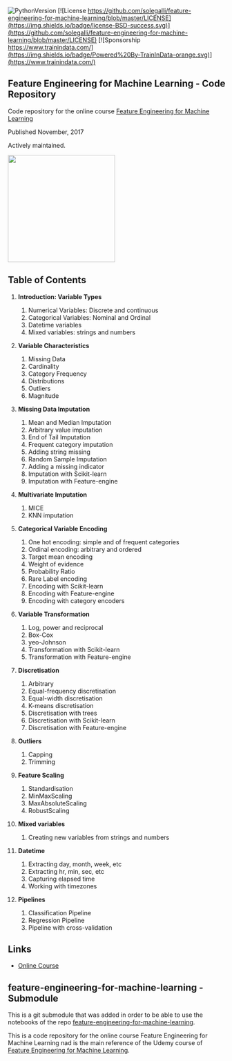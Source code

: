 ﻿![PythonVersion](https://img.shields.io/badge/python-3.6%20|3.7%20|%203.8%20|%203.9-success)
[![License https://github.com/solegalli/feature-engineering-for-machine-learning/blob/master/LICENSE](https://img.shields.io/badge/license-BSD-success.svg)](https://github.com/solegalli/feature-engineering-for-machine-learning/blob/master/LICENSE)
[![Sponsorship https://www.trainindata.com/](https://img.shields.io/badge/Powered%20By-TrainInData-orange.svg)](https://www.trainindata.com/)

## Feature Engineering for Machine Learning - Code Repository

Code repository for the online course [Feature Engineering for Machine Learning](https://www.courses.trainindata.com/p/feature-engineering-for-machine-learning)

Published November, 2017

Actively maintained.

[<img src="./feml_logo.png" width="248">](https://www.courses.trainindata.com/p/feature-engineering-for-machine-learning)

## Table of Contents

1. **Introduction: Variable Types**
	1. Numerical Variables: Discrete and continuous
	2. Categorical Variables: Nominal and Ordinal
	3. Datetime variables
	4. Mixed variables: strings and numbers

2. **Variable Characteristics**
	1. Missing Data 
	2. Cardinality
	3. Category Frequency
	4. Distributions
	5. Outliers
	6. Magnitude

3. **Missing Data Imputation**
	1. Mean and Median Imputation
	2. Arbitrary value imputation
	3. End of Tail Imputation
	4. Frequent category imputation
	5. Adding string missing
	6. Random Sample Imputation
	7. Adding a missing indicator
	8. Imputation with Scikit-learn
	9. Imputation with Feature-engine

4. **Multivariate Imputation**
	1. MICE
	2. KNN imputation

5. **Categorical Variable Encoding**
	1. One hot encoding: simple and of frequent categories
	2. Ordinal encoding: arbitrary and ordered
	3. Target mean encoding
	4. Weight of evidence
	5. Probability Ratio
	6. Rare Label encoding
	7. Encoding with Scikit-learn
	8. Encoding with Feature-engine
	9. Encoding with category encoders

6. **Variable Transformation**
	1. Log, power and reciprocal
	2. Box-Cox
	3. yeo-Johnson
	4. Transformation with Scikit-learn
	5. Transformation with Feature-engine

7. **Discretisation**
	1. Arbitrary
	2. Equal-frequency discretisation
	3. Equal-width discretisation
	4. K-means discretisation
	5. Discretisation with trees
	6. Discretisation with Scikit-learn
	7. Discretisation with Feature-engine

8. **Outliers**
	1. Capping
	2. Trimming

9. **Feature Scaling**
	1. Standardisation
	2. MinMaxScaling
	3. MaxAbsoluteScaling
	4. RobustScaling

10. **Mixed variables**
	1. Creating new variables from strings and numbers

11. **Datetime**
	1. Extracting day, month, week, etc
	2. Extracting hr, min, sec, etc
	3. Capturing elapsed time
	4. Working with timezones

12. **Pipelines**
	1. Classification Pipeline
	2. Regression Pipeline
	3. Pipeline with cross-validation


## Links

- [Online Course](https://www.courses.trainindata.com/p/feature-engineering-for-machine-learning)

## feature-engineering-for-machine-learning - Submodule

This is a git submodule that was added in order to be able to use the notebooks of the repo [feature-engineering-for-machine-learning](https://github.com/solegalli/feature-engineering-for-machine-learning).

This is a code repository for the online course Feature Engineering for Machine Learning nad is the main reference of the Udemy course of [Feature Engineering for Machine Learning](https://www.udemy.com/course/feature-engineering-for-machine-learning/).


